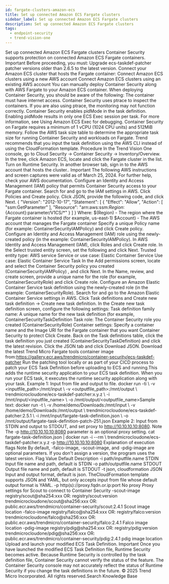 ```yaml
---
id: fargate-clusters-amazon-ecs
title: Set up connected Amazon ECS Fargate clusters
sidebar_label: Set up connected Amazon ECS Fargate clusters
description: Set up connected Amazon ECS Fargate clusters
tags:
  - endpoint-security
  - trend-vision-one
---
```


 Set up connected Amazon ECS Fargate clusters Container Security supports protection on connected Amazon ECS Fargate containers. Important Before proceeding, you must: Upgrade ecs-taskdef-patcher patcher versions older than 2.6.5 to the latest version. Connect your Amazon ECS cluster that hosts the Fargate container: Connect Amazon ECS clusters using a new AWS account Connect Amazon ECS clusters using an existing AWS account You can manually deploy Container Security along with AWS Fargate to your Amazon ECS container. When deploying Container Security, you should be aware of the following: The container must have internet access. Container Security uses ptrace to inspect the containers. If you are also using ptrace, the monitoring may not function correctly. Container Security enables pidMode in the task definition. Enabling pidMode results in only one ECS Exec session per task. For more information, see Using Amazon ECS Exec for debugging. Container Security on Fargate requires a minimum of 1 vCPU (1024 CPU units) and 512MiB memory. Follow the AWS task size table to determine the appropriate task size for running Container Security and workloads on Fargate. Trend recommends that you input the task definition using the AWS CLI instead of using the CloudFormation template. Procedure In the Trend Vision One console, go to Cloud Security → Container Security → Inventory/Overview. In the tree, click Amazon ECS, locate and click the Fargate cluster in the list. Turn on Runtime Security. In another browser tab, sign in to the AWS account that hosts the cluster.. Important The following AWS instructions and screen captures were valid as of March 25, 2024. For further help, check your AWS documentation. Configure an Identity and Access Management (IAM) policy that permits Container Security access to your Fargate container. Search for and go to the IAM settings in AWS. Click Policies and Create policy. Click JSON, provide the following code, and click Next. { "Version": "2012-10-17", "Statement": [ { "Effect": "Allow", "Action": [ "ssm:GetParameter" ], "Resource": "arn:aws:ssm:${Region}:${Account}:parameter/V1CS/*" } ] } Where: $(Region) - The region where the Fargate container is hosted (for example, us-east-1) $Account) - The AWS account that manages the Fargate container Specify a unique Policy name (for example: ContainerSecurityIAMPolicy) and click Create policy. Configure an Identity and Access Management (IAM) role using the newly-created policy (in the example: ContainerSecurityIAMPolicy). In AWS Identity and Access Management (IAM), click Roles and click Create role. In the Select trusted entity screen, set the following and click Next. Trusted entity type: AWS service Service or use case: Elastic Container Service Use case: Elastic Container Service Task In the Add permissions screen, locate and select the Container Security policy you created (ContainerSecurityIAMPolicy) , and click Next. In the Name, review, and create screen, provide a unique name for the role (for example, ContainerSecurityRole) and click Create role. Configure an Amazon Elastic Container Service task definition using the newly-created role (in the example: ContainerSecurityRole). Search for and go to the Amazon Elastic Container Service settings in AWS. Click Task definitions and Create new task definition → Create new task definition. In the Create new task definition screen, configure the following settings: Task definition family name: A unique name for the new task definition (for example, ContainerSecurityTaskDefinition Task role: The Container Security role you created (ContainerSecurityRole) Container settings: Specify a container name and the Image URI for the Fargate container that you want Container Security to protect Click Create. Back on the Task definitions table, click the task definition you just created (ContainerSecurityTaskDefinition) and click the latest revision. Click the JSON tab and click Download JSON. Download the latest Trend Micro Fargate tools container image from:https://gallery.ecr.aws/trendmicro/container-security/ecs-taskdef-patcher Run the patching tool locally or as part of your CICD process to patch your ECS Task Definition before uploading to ECS and running.This adds the runtime security application to your ECS task definition. When you run your ECS task, it executes the runtime security application along with your task. Example 1: Input from file and output to file. docker run -ti \ -v <inputfile_path>:/mnt/input \ -v <outputfile_path>:/mnt/output \ trendmicrocloudone/ecs-taskdef-patcher:x.y.z \ -i /mnt/input/<inputfile_name> \ -o /mnt/output/<outputfile_name>Sample text: docker run -t \ -v /home/demo/Downloads:/mnt/input \ -v /home/demo/Downloads:/mnt/output \ trendmicrocloudone/ecs-taskdef-patcher:2.5.1 \ -i /mnt/input/fargate-task-definition.json \ -o /mnt/output/fargate-task-definition-patch-251.json Example 2: Input from STDIN and output to STDOUT, and set proxy to http://10.10.10.10:8080. Note The -p http://10.10.10.10:8080 parameter is an optional proxy setting. cat fargate-task-definition.json | docker run -i --rm \ trendmicrocloudone/ecs-taskdef-patcher:x.y.z -p http://10.10.10.10:8080 Explanation of execution flags Note By default, -falco-image, -scout-image, and -pdig-image are optional parameters. If you don't assign a version, the program uses the latest version. Flag Value Default Description -i path/inputfile.name STDIN Input file name and path, default is STDIN -o path/outputfile.name STDOUT Output file name and path, default is STDOUT -t json, cloudformation JSON Input and output format, default is json. TheCloudFormation template supports JSON and YAML, but only accepts input from file whose default output format is YAML. -p http(s)://proxy.fqdn.or.ip:port No proxy Proxy settings for Scout to connect to Container Security -scout-image registry/scout@sha254:xxx OR: registry/scout:version trendmicrocloudone/scout@sha256:xxx OR: public.ecr.aws/trendmicro/container-security/scout:2.4.1 Scout image location -falco-image registry/falco@sha254:xxx OR: registry/falco:version trendmicrocloudone/falco@sha256:xxx OR: public.ecr.aws/trendmicro/container-security/falco:2.4.1 Falco image location -pdig-image registry/pdig@sha254:xxx OR: registry/pdig:version trendmicrocloudone/pdig@sha256:xxx OR: public.ecr.aws/trendmicro/container-security/pdig:2.4.1 pdig image location Upload and launch your modified ECS Task Definition. Important Once you have launched the modified ECS Task Definition file, Runtime Security becomes active. Because Runtime Security is controlled by the task definition file, Container Security cannot verify the status of the feature. The Container Security console may not accurately reflect the status of Runtime Security if you change the task definitions in the future. © 2025 Trend Micro Incorporated. All rights reserved.Search Knowledge Base